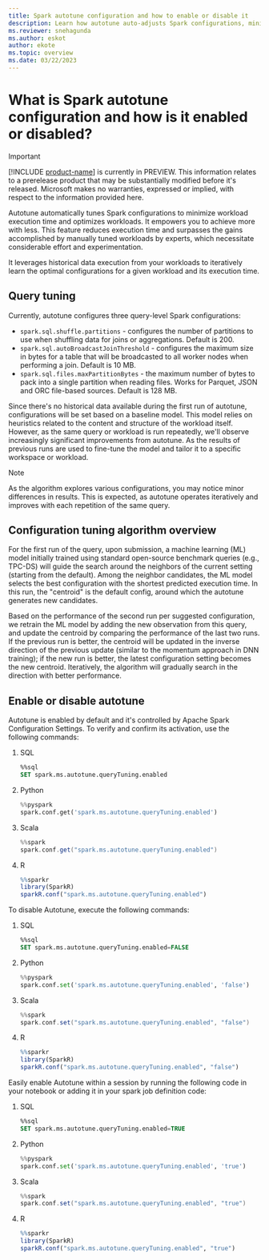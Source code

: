 ```yaml
---
title: Spark autotune configuration and how to enable or disable it
description: Learn how autotune auto-adjusts Spark configurations, minimizing workload execution time and optimizing performance. You can enable or disable autotune.
ms.reviewer: snehagunda
ms.author: eskot
author: ekote
ms.topic: overview
ms.date: 03/22/2023
---
```


# What is Spark autotune configuration and how is it enabled or disabled?
> [!IMPORTANT]
> [!INCLUDE [product-name](../includes/product-name.md)] is currently in PREVIEW. This information relates to a prerelease product that may be substantially modified before it's released. Microsoft makes no warranties, expressed or implied, with respect to the information provided here.

Autotune automatically tunes Spark configurations to minimize workload execution time and optimizes workloads. It empowers you to achieve more with less. This feature reduces execution time and surpasses the gains accomplished by manually tuned workloads by experts, which necessitate considerable effort and experimentation.

It leverages historical data execution from your workloads to iteratively learn the optimal configurations for a given workload and its execution time.

## Query tuning

Currently, autotune configures three query-level Spark configurations:
* `spark.sql.shuffle.partitions` - configures the number of partitions to use when shuffling data for joins or aggregations. Default is 200.
* `spark.sql.autoBroadcastJoinThreshold` - configures the maximum size in bytes for a table that will be broadcasted to all worker nodes when performing a join. Default is 10 MB.
* `spark.sql.files.maxPartitionBytes` - the maximum number of bytes to pack into a single partition when reading files. Works for Parquet, JSON and ORC file-based sources. Default is 128 MB.


Since there's no historical data available during the first run of autotune, configurations will be set based on a baseline model. This model relies on heuristics related to the content and structure of the workload itself. However, as the same query or workload is run repeatedly, we'll observe increasingly significant improvements from autotune. As the results of previous runs are used to fine-tune the model and tailor it to a specific workspace or workload.

>[!NOTE]
> As the algorithm explores various configurations, you may notice minor differences in results. This is expected, as autotune operates iteratively and improves with each repetition of the same query.

## Configuration tuning algorithm overview
For the first run of the query, upon submission, a machine learning (ML) model initially trained using standard open-source benchmark queries (e.g., TPC-DS) will guide the search around the neighbors of the current setting (starting from the default). Among the neighbor candidates, the ML model selects the best configuration with the shortest predicted execution time. In this run, the "centroid" is the default config, around which the autotune generates new candidates.

Based on the performance of the second run per suggested configuration, we retrain the ML model by adding the new observation from this query, and update the centroid by comparing the performance of the last two runs. If the previous run is better, the centroid will be updated in the inverse direction of the previous update (similar to the momentum approach in DNN training); if the new run is better, the latest configuration setting becomes the new centroid. Iteratively, the algorithm will gradually search in the direction with better performance.


## Enable or disable autotune

Autotune is enabled by default and it's controlled by Apache Spark Configuration Settings. To verify and confirm its activation, use the following commands:
1. SQL
   ```sql
   %%sql 
   SET spark.ms.autotune.queryTuning.enabled 
   ```
1. Python 
   ```python
   %%pyspark  
   spark.conf.get('spark.ms.autotune.queryTuning.enabled')   
   ```
1. Scala 
   ```scala
   %%spark  
   spark.conf.get("spark.ms.autotune.queryTuning.enabled") 
   ```
1. R
   ```r
   %%sparkr
   library(SparkR)
   sparkR.conf("spark.ms.autotune.queryTuning.enabled")
   ```

To disable Autotune, execute the following commands:
1. SQL
   ```sql
   %%sql 
   SET spark.ms.autotune.queryTuning.enabled=FALSE 
   ```
1. Python 
   ```python
   %%pyspark  
   spark.conf.set('spark.ms.autotune.queryTuning.enabled', 'false')   
   ```
1. Scala 
   ```scala
   %%spark
   spark.conf.set("spark.ms.autotune.queryTuning.enabled", "false") 
   ```
1. R
   ```r
   %%sparkr
   library(SparkR)
   sparkR.conf("spark.ms.autotune.queryTuning.enabled", "false")
   ```

Easily enable Autotune within a session by running the following code in your notebook or adding it in your spark job definition code: 

1. SQL
   ```sql
   %%sql 
   SET spark.ms.autotune.queryTuning.enabled=TRUE 
   ```
1. Python 
   ```python
   %%pyspark  
   spark.conf.set('spark.ms.autotune.queryTuning.enabled', 'true')   
   ```
1. Scala 
   ```scala
   %%spark  
   spark.conf.set("spark.ms.autotune.queryTuning.enabled", "true") 
   ```
1. R
   ```r
   %%sparkr
   library(SparkR)
   sparkR.conf("spark.ms.autotune.queryTuning.enabled", "true")
   ```
